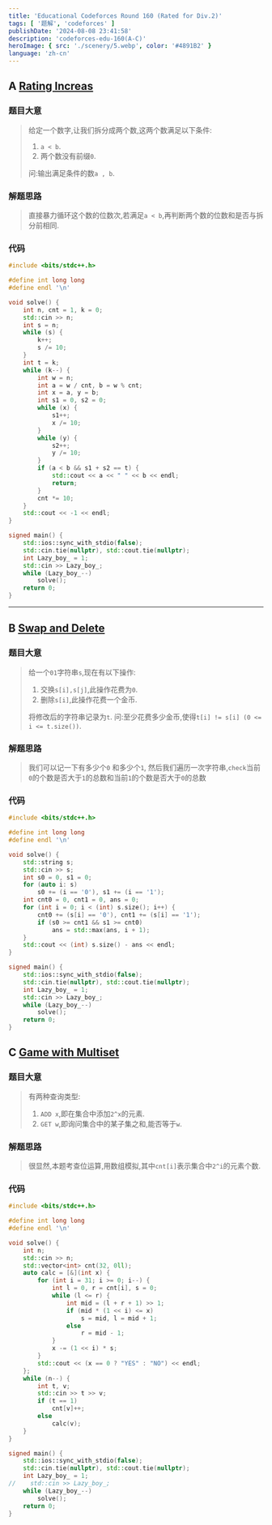 ```yaml
---
title: 'Educational Codeforces Round 160 (Rated for Div.2)'
tags: [ '题解', 'codeforces' ]
publishDate: '2024-08-08 23:41:58'
description: 'codeforces-edu-160(A-C)'
heroImage: { src: './scenery/5.webp', color: '#4891B2' }
language: 'zh-cn'
---
```


## A [Rating Increas](https://codeforces.com/contest/1913/problem/A)

### 题目大意

> 给定一个数字,让我们拆分成两个数,这两个数满足以下条件:
>
> 1. `a < b`.
> 2. 两个数没有前缀`0`.
>
> 问:输出满足条件的数`a , b`.

### 解题思路

> 直接暴力循环这个数的位数次,若满足`a < b`,再判断两个数的位数和是否与拆分前相同.

### 代码

```cpp
#include <bits/stdc++.h>

#define int long long
#define endl '\n'

void solve() {
    int n, cnt = 1, k = 0;
    std::cin >> n;
    int s = n;
    while (s) {
        k++;
        s /= 10;
    }
    int t = k;
    while (k--) {
        int w = n;
        int a = w / cnt, b = w % cnt;
        int x = a, y = b;
        int s1 = 0, s2 = 0;
        while (x) {
            s1++;
            x /= 10;
        }
        while (y) {
            s2++;
            y /= 10;
        }
        if (a < b && s1 + s2 == t) {
            std::cout << a << " " << b << endl;
            return;
        }
        cnt *= 10;
    }
    std::cout << -1 << endl;
}

signed main() {
    std::ios::sync_with_stdio(false);
    std::cin.tie(nullptr), std::cout.tie(nullptr);
    int Lazy_boy_ = 1;
    std::cin >> Lazy_boy_;
    while (Lazy_boy_--)
        solve();
    return 0;
}
```

---

## B [Swap and Delete](https://codeforces.com/contest/1913/problem/B)

### 题目大意

> 给一个`01`字符串`s`,现在有以下操作:
>
> 1. 交换`s[i],s[j]`,此操作花费为`0`.
> 2. 删除`s[i]`,此操作花费一个金币.
>
> 将修改后的字符串记录为`t`.
> 问:至少花费多少金币,使得`t[i] != s[i] (0 <= i <= t.size())`.

### 解题思路

> 我们可以记一下有多少个`0` 和多少个`1`,
> 然后我们遍历一次字符串,`check`当前`0`的个数是否大于`1`的总数和当前`1`的个数是否大于`0`的总数

### 代码

```cpp
#include <bits/stdc++.h>

#define int long long
#define endl '\n'

void solve() {
    std::string s;
    std::cin >> s;
    int s0 = 0, s1 = 0;
    for (auto i: s)
        s0 += (i == '0'), s1 += (i == '1');
    int cnt0 = 0, cnt1 = 0, ans = 0;
    for (int i = 0; i < (int) s.size(); i++) {
        cnt0 += (s[i] == '0'), cnt1 += (s[i] == '1');
        if (s0 >= cnt1 && s1 >= cnt0)
            ans = std::max(ans, i + 1);
    }
    std::cout << (int) s.size() - ans << endl;
}

signed main() {
    std::ios::sync_with_stdio(false);
    std::cin.tie(nullptr), std::cout.tie(nullptr);
    int Lazy_boy_ = 1;
    std::cin >> Lazy_boy_;
    while (Lazy_boy_--)
        solve();
    return 0;
}
```

## C [Game with Multiset](https://codeforces.com/contest/1913/problem/C)

### 题目大意

> 有两种查询类型:
>
> 1. `ADD x`,即在集合中添加`2^x`的元素.
> 2. `GET w`,即询问集合中的某子集之和,能否等于`w`.

### 解题思路

> 很显然,本题考查位运算,用数组模拟,其中`cnt[i]`表示集合中`2^i`的元素个数.

### 代码

```cpp
#include <bits/stdc++.h>

#define int long long
#define endl '\n'

void solve() {
    int n;
    std::cin >> n;
    std::vector<int> cnt(32, 0ll);
    auto calc = [&](int x) {
        for (int i = 31; i >= 0; i--) {
            int l = 0, r = cnt[i], s = 0;
            while (l <= r) {
                int mid = (l + r + 1) >> 1;
                if (mid * (1 << i) <= x)
                    s = mid, l = mid + 1;
                else
                    r = mid - 1;
            }
            x -= (1 << i) * s;
        }
        std::cout << (x == 0 ? "YES" : "NO") << endl;
    };
    while (n--) {
        int t, v;
        std::cin >> t >> v;
        if (t == 1)
            cnt[v]++;
        else
            calc(v);
    }
}

signed main() {
    std::ios::sync_with_stdio(false);
    std::cin.tie(nullptr), std::cout.tie(nullptr);
    int Lazy_boy_ = 1;
//    std::cin >> Lazy_boy_;
    while (Lazy_boy_--)
        solve();
    return 0;
}
```
